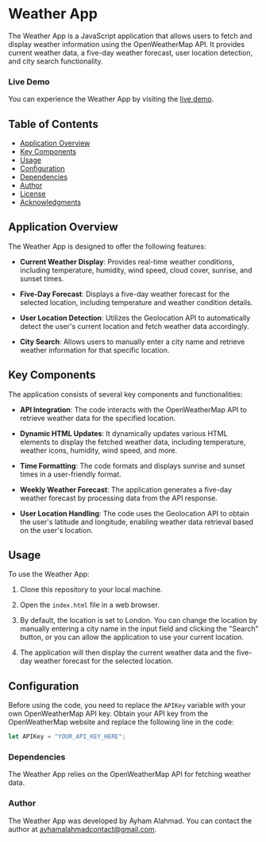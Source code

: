 # Weather App

The Weather App is a JavaScript application that allows users to fetch and display weather information using the OpenWeatherMap API. It provides current weather data, a five-day weather forecast, user location detection, and city search functionality.
### Live Demo

You can experience the Weather App by visiting the [live demo](https://ayhamalahmad.github.io/weatherApp/).

## Table of Contents
- [Application Overview](#application-overview)
- [Key Components](#key-components)
- [Usage](#usage)
- [Configuration](#configuration)
- [Dependencies](#dependencies)
- [Author](#author)
- [License](#license)
- [Acknowledgments](#acknowledgments)

## Application Overview

The Weather App is designed to offer the following features:

- **Current Weather Display**: Provides real-time weather conditions, including temperature, humidity, wind speed, cloud cover, sunrise, and sunset times.

- **Five-Day Forecast**: Displays a five-day weather forecast for the selected location, including temperature and weather condition details.

- **User Location Detection**: Utilizes the Geolocation API to automatically detect the user's current location and fetch weather data accordingly.

- **City Search**: Allows users to manually enter a city name and retrieve weather information for that specific location.

## Key Components

The application consists of several key components and functionalities:

- **API Integration**: The code interacts with the OpenWeatherMap API to retrieve weather data for the specified location.

- **Dynamic HTML Updates**: It dynamically updates various HTML elements to display the fetched weather data, including temperature, weather icons, humidity, wind speed, and more.

- **Time Formatting**: The code formats and displays sunrise and sunset times in a user-friendly format.

- **Weekly Weather Forecast**: The application generates a five-day weather forecast by processing data from the API response.

- **User Location Handling**: The code uses the Geolocation API to obtain the user's latitude and longitude, enabling weather data retrieval based on the user's location.

## Usage

To use the Weather App:

1. Clone this repository to your local machine.

2. Open the `index.html` file in a web browser.

3. By default, the location is set to London. You can change the location by manually entering a city name in the input field and clicking the "Search" button, or you can allow the application to use your current location.

4. The application will then display the current weather data and the five-day weather forecast for the selected location.

## Configuration

Before using the code, you need to replace the `APIKey` variable with your own OpenWeatherMap API key. Obtain your API key from the OpenWeatherMap website and replace the following line in the code:

```javascript
let APIKey = "YOUR_API_KEY_HERE";
```
### Dependencies

The Weather App relies on the OpenWeatherMap API for fetching weather data.

### Author

The Weather App was developed by Ayham Alahmad. You can contact the author at ayhamalahmadcontact@gmail.com.





